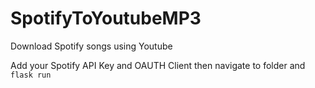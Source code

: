 # SpotifyToYoutubeMP3

Download Spotify songs using Youtube

Add your Spotify API Key and OAUTH Client
then navigate to folder and `flask run`
